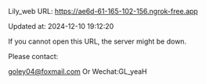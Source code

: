 Lily_web URL: https://ae6d-61-165-102-156.ngrok-free.app

Updated at: 2024-12-10 19:12:20

If you cannot open this URL, the server might be down.

Please contact: 

goley04@foxmail.com Or Wechat:GL_yeaH